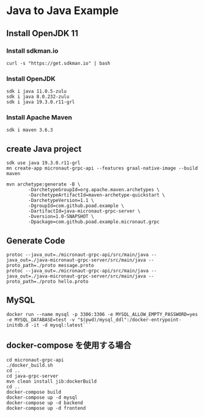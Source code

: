 # Java to Java Example

## Install OpenJDK 11

### Install sdkman.io
```$bash
curl -s "https://get.sdkman.io" | bash
```

### Install OpenJDK
```$bash
sdk i java 11.0.5-zulu
sdk i java 8.0.232-zulu
sdk i java 19.3.0.r11-grl
```

### Install Apache Maven
```$bash
sdk i maven 3.6.3
```

## create Java project
```$bash
sdk use java 19.3.0.r11-grl
mn create-app micronaut-grpc-api --features graal-native-image --build maven

mvn archetype:generate -B \
        -DarchetypeGroupId=org.apache.maven.archetypes \
        -DarchetypeArtifactId=maven-archetype-quickstart \
        -DarchetypeVersion=1.1 \
        -DgroupId=com.github.poad.example \
        -DartifactId=java-micronaut-grpc-server \
        -Dversion=1.0-SNAPSHOT \
        -Dpackage=com.github.poad.example.micronaut.grpc
```

## Generate Code

```$bash
protoc --java_out=./micronaut-grpc-api/src/main/java --java_out=./java-micronaut-grpc-server/src/main/java --proto_path=./proto message.proto
protoc --java_out=./micronaut-grpc-api/src/main/java --java_out=./java-micronaut-grpc-server/src/main/java --proto_path=./proto hello.proto
```

## MySQL

```$bash
docker run --name mysql -p 3306:3306 -e MYSQL_ALLOW_EMPTY_PASSWORD=yes -e MYSQL_DATABASE=test -v "$(pwd)/mysql_ddl":/docker-entrypoint-initdb.d -it -d mysql:latest```
```

## docker-compose を使用する場合

```$bash
cd micronaut-grpc-api
./docker_build.sh
cd ..
cd java-grpc-server
mvn clean install jib:dockerBuild
cd ..
docker-compose build
docker-compose up -d mysql
docker-compose up -d backend
docker-compose up -d frontend
```